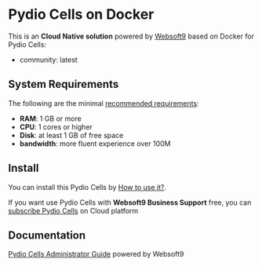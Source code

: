 # Pydio Cells on Docker  

This is an **Cloud Native solution** powered by [Websoft9](https://www.websoft9.com) based on Docker for Pydio Cells:

 - community:  latest


## System Requirements

The following are the minimal [recommended requirements](https://hub.docker.com/r/pydio/cells):

* **RAM**: 1 GB or more
* **CPU**: 1 cores or higher
* **Disk**: at least 1 GB of free space
* **bandwidth**: more fluent experience over 100M  

## Install

You can install this Pydio Cells by [How to use it?](https://github.com/Websoft9/docker-library#how-to-use-it).   

If you want use Pydio Cells with **Websoft9 Business Support** free, you can [subscribe Pydio Cells](https://www.websoft9.com/apps) on Cloud platform

## Documentation

[Pydio Cells Administrator Guide](https://support.websoft9.com/docs/pydio) powered by Websoft9